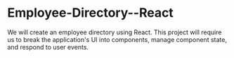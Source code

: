 # Employee-Directory--React
We will create an employee directory using React. This project will require us to break the application's UI into components, manage component state, and respond to user events.

